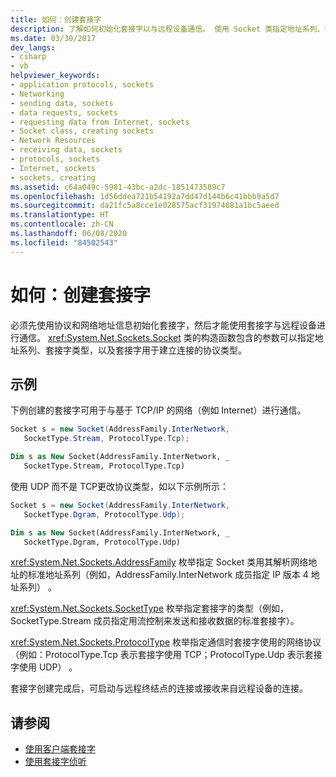 ```yaml
---
title: 如何：创建套接字
description: 了解如何初始化套接字以与远程设备通信。 使用 Socket 类指定地址系列、套接字类型和协议类型。
ms.date: 03/30/2017
dev_langs:
- csharp
- vb
helpviewer_keywords:
- application protocols, sockets
- Networking
- sending data, sockets
- data requests, sockets
- requesting data from Internet, sockets
- Socket class, creating sockets
- Network Resources
- receiving data, sockets
- protocols, sockets
- Internet, sockets
- sockets, creating
ms.assetid: c64a049c-5981-43bc-a2dc-1851473589c7
ms.openlocfilehash: 1d56ddea721b54192a7dd47d144b6c41bbb9a5d7
ms.sourcegitcommit: da21fc5a8cce1e028575acf31974681a1bc5aeed
ms.translationtype: HT
ms.contentlocale: zh-CN
ms.lasthandoff: 06/08/2020
ms.locfileid: "84502543"
---
```

# <a name="how-to-create-a-socket"></a>如何：创建套接字
必须先使用协议和网络地址信息初始化套接字，然后才能使用套接字与远程设备进行通信。 <xref:System.Net.Sockets.Socket> 类的构造函数包含的参数可以指定地址系列、套接字类型，以及套接字用于建立连接的协议类型。  
  
## <a name="example"></a>示例  
 下例创建的套接字可用于与基于 TCP/IP 的网络（例如 Internet）进行通信。  
  
```csharp  
Socket s = new Socket(AddressFamily.InterNetwork,
   SocketType.Stream, ProtocolType.Tcp);  
```  
  
```vb  
Dim s as New Socket(AddressFamily.InterNetwork, _  
   SocketType.Stream, ProtocolType.Tcp)  
```  
  
 使用 UDP 而不是 TCP更改协议类型，如以下示例所示：  
  
```csharp  
Socket s = new Socket(AddressFamily.InterNetwork,
   SocketType.Dgram, ProtocolType.Udp);  
```  
  
```vb  
Dim s as New Socket(AddressFamily.InterNetwork, _  
   SocketType.Dgram, ProtocolType.Udp)  
```  
  
 <xref:System.Net.Sockets.AddressFamily> 枚举指定 Socket 类用其解析网络地址的标准地址系列（例如，AddressFamily.InterNetwork 成员指定 IP 版本 4 地址系列） 。  
  
 <xref:System.Net.Sockets.SocketType> 枚举指定套接字的类型（例如，SocketType.Stream 成员指定用流控制来发送和接收数据的标准套接字）。  
  
 <xref:System.Net.Sockets.ProtocolType> 枚举指定通信时套接字使用的网络协议（例如：ProtocolType.Tcp 表示套接字使用 TCP；ProtocolType.Udp 表示套接字使用 UDP）  。  
  
 套接字创建完成后，可启动与远程终结点的连接或接收来自远程设备的连接。  
  
## <a name="see-also"></a>请参阅

- [使用客户端套接字](using-client-sockets.md)
- [使用套接字侦听](listening-with-sockets.md)
